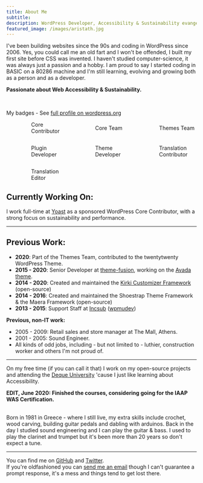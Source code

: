 ```yaml
---
title: About Me
subtitle: 
description: WordPress Developer, Accessibility & Sustainability evangelist, Human
featured_image: /images/aristath.jpg
---
```


I've been building websites since the 90s and coding in WordPress since 2006. Yes, you could call me an old fart and I won't be offended, I built my first site before CSS was invented. I haven't studied computer-science, it was always just a passion and a hobby. I am proud to say I started coding in BASIC on a 80286 machine and I'm still learning, evolving and growing both as a person and as a developer.

**Passionate about Web Accessibility & Sustainability.**

<br>
<div class="contributions">
	<p>My badges - See <a href="https://profiles.wordpress.org/aristath/" target="_blank" rel="nofollow">full profile on wordpress.org</a></p>
	<ul role="main" style="display:grid;grid-template-columns: repeat(auto-fill, minmax(10em, 1fr));list-style:none;grid-gap:2em;">
		<li style="display:grid;grid-template-columns:2.5em 1fr;grid-gap:0.5em;align-items:center;">
			<img alt="" src="/assets/badges/core-contrib.png" style="max-width:100%;height:auto;">
			Core Contributor
		</li>
		<li style="display:grid;grid-template-columns:2.5em 1fr;grid-gap:0.5em;align-items:center;">
			<img alt="" src="/assets/badges/core-team.png" style="max-width:100%;height:auto;">
			Core Team
		</li>
		<li style="display:grid;grid-template-columns:2.5em 1fr;grid-gap:0.5em;align-items:center;">
			<img alt="" src="/assets/badges/themes-team.png" style="max-width:100%;height:auto;">
			Themes Team
		</li>
		<li style="display:grid;grid-template-columns:2.5em 1fr;grid-gap:0.5em;align-items:center;">
			<img alt="" src="/assets/badges/plugin-dev.png" style="max-width:100%;height:auto;">
			Plugin Developer
		</li>
		<li style="display:grid;grid-template-columns:2.5em 1fr;grid-gap:0.5em;align-items:center;">
			<img alt="" src="/assets/badges/theme-dev.png" style="max-width:100%;height:auto;">
			Theme Developer
		</li>
		<li style="display:grid;grid-template-columns:2.5em 1fr;grid-gap:0.5em;align-items:center;">
			<img alt="" src="/assets/badges/translation-contrib.png" style="max-width:100%;height:auto;">
			Translation Contributor
		</li>
		<li style="display:grid;grid-template-columns:2.5em 1fr;grid-gap:0.5em;align-items:center;">
			<img alt="" src="/assets/badges/translation-editor.png" style="max-width:100%;height:auto;">
			Translation Editor
		</li>
	</ul>
</div>

## Currently Working On:

I work full-time at [Yoast](https://yoast.com/) as a sponsored WordPress Core Contributor, with a strong focus on sustainability and performance.

--------------------------

## Previous Work:

* **2020**: Part of the Themes Team, contributed to the twentytwenty WordPress Theme.
* **2015 - 2020**: Senior Developer at [theme-fusion](https://theme-fusion.com/), working on the [Avada theme](https://themeforest.net/item/avada-responsive-multipurpose-theme/2833226).
* **2014 - 2020**: Created and maintained the [Kirki Customizer Framework](https://w.org/plugins/kirki) (open-source)
* **2014 - 2016**: Created and maintained the Shoestrap Theme Framework & the Maera Framework (open-source)
* **2013 - 2015**: Support Staff at [Incsub](https://incsub.com/) ([wpmudev](https://premium.wpmudev.org/))

**Previous, non-IT work:**

* 2005 - 2009: Retail sales and store manager at The Mall, Athens.
* 2001 - 2005: Sound Engineer.
* All kinds of odd jobs, including - but not limited to - luthier, construction worker and others I'm not proud of.

----------------------

On my free time (if you can call it that) I work on my open-source projects and attending the [Deque University](https://dequeuniversity.com/) 'cause I just like learning about Accessibility.

**EDIT, June 2020: Finished the courses, considering going for the IAAP WAS Certification.**

<br>
Born in 1981 in Greece - where I still live, my extra skills include crochet, wood carving, building guitar pedals and dabling with arduinos. Back in the day I studied sound engineering and I can play the guitar & bass. I used to play the clarinet and trumpet but it's been more than 20 years so don't expect a tune.

<br>

---------

You can find me on [GitHub](https://github.com/aristath) and [Twitter](https://twitter.com/aristath).  
If you're oldfashioned you can [send me an email](mailto:aristath@gmail.com) though I can't guarantee a prompt response, it's a mess and things tend to get lost there.

<script type='application/ld+json'>
{
  "@context": "http://www.schema.org",
  "@type": "Person",
  "identifier": "aristath",
  "name": "Ari Stathopoulos",
  "familyName": "Stathopoulos",
  "givenName": "Aristidis",
  "additionalName": ["Αριστείδης Σταθόπουλος", "Άρης Σταθόπουλος", "Aris Stathopoulos", "Aristeidis Stathopoulos"],
  "jobTitle": "Web Sustainability developer",
  "height": "180cm",
  "gender": "male",
  "url": "https://aristath.github.io",
  "sameAs": [
    "https://www.facebook.com/aristath",
    "https://www.linkedin.com/in/ari-stathopoulos-a5517114/",
    "https://twitter.com/aristath",
    "https://profiles.wordpress.org/aristath/",
     "https://github.com/aristath"
  ],
  "knowsAbout": [ "Web Sustainability", "WordPress", "PHP", "JS", "Gutenberg" ],
  "knowsLanguage": [ "Greek", "English", "French" ],
  "image": "http://aristath.github.io/images/aristath.jpg",
  "address": {
   "@type": "PostalAddress",
   "addressLocality": "Corinth",
   "postalCode": "20132",
   "addressCountry": "Greece"
  },
  "email": "aristath@gmail.com",
  "birthDate": "1981-03-06",
  "birthPlace": "Thessaloniki, Greece",
  "telephone": "+306933272747",
  "memberOf": {
    "@type": "Organization",
    "name": "Yoast",
    "url": "https://yoast.com/",
    "logo": "https://yoast.com/app/uploads/2020/09/Yoast_Icon_SocialMedia_500x500.png"
  },
  "hasOccupation": [
    {
      "@type": "Role",
      "hasOccupation": {
        "@type": "Occupation",
        "name": "WordPress Core Developer"
      },
      "startDate": "2021"
    }
  ]
}
</script>
